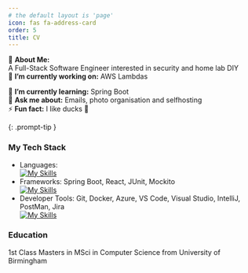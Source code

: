 ```yaml
---
# the default layout is 'page'
icon: fas fa-address-card 
order: 5
title: CV
---
```

 
> <p align="left">
💫 <b>About Me:</b>
<br>     A Full-Stack Software Engineer interested in security and home lab DIY
<br>
🔭 <b>I’m currently working on:</b> AWS Lambdas<br>
<!-- 👯 I’m looking to collaborate on<br> -->
<!-- 🤝 I’m looking for help with<br> -->
🌱 <b>I’m currently learning:</b> Spring Boot<br>
💬 <b>Ask me about:</b>  Emails, photo organisation and selfhosting <br>
⚡ <b>Fun fact:</b> I like ducks 🦆</p>
{: .prompt-tip }

### My Tech Stack

 <!-- Java, TypeScript, Kotlin -->
- Languages:<br>
 [![My Skills](https://skillicons.dev/icons?i=java,typescript,kotlin)](https://skillicons.dev)
- Frameworks: Spring Boot, React, JUnit, Mockito<br>
 [![My Skills](https://skillicons.dev/icons?i=spring)](https://skillicons.dev)
- Developer Tools: Git, Docker, Azure, VS Code, Visual Studio, IntelliJ, PostMan, Jira<br>
 [![My Skills](https://skillicons.dev/icons?i=git,docker,azure,aws,vscode,postman)](https://skillicons.dev)


### Education

1st Class Masters in MSci in Computer Science from University of Birmingham
